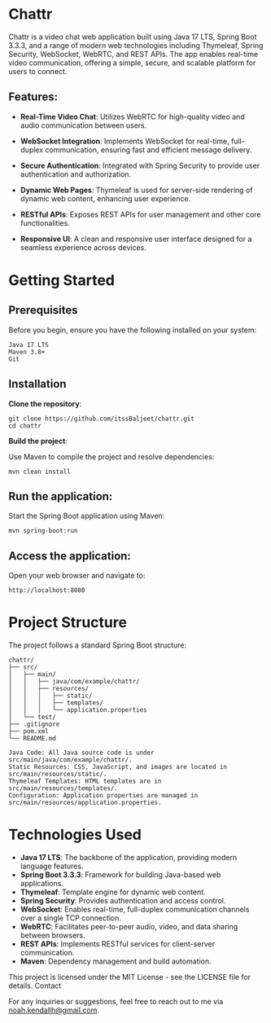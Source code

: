 # Chattr

Chattr is a video chat web application built using Java 17 LTS, Spring Boot 3.3.3, and a range of modern web technologies including Thymeleaf, Spring Security, WebSocket, WebRTC, and REST APIs. The app enables real-time video communication, offering a simple, secure, and scalable platform for users to connect.

## Features:

- **Real-Time Video Chat**: Utilizes WebRTC for high-quality video and audio communication between users.

- **WebSocket Integration**: Implements WebSocket for real-time, full-duplex communication, ensuring fast and efficient message delivery.

- **Secure Authentication**: Integrated with Spring Security to provide user authentication and authorization.

- **Dynamic Web Pages**: Thymeleaf is used for server-side rendering of dynamic web content, enhancing user experience.

- **RESTful APIs**: Exposes REST APIs for user management and other core functionalities.

- **Responsive UI**: A clean and responsive user interface designed for a seamless experience across devices.

# Getting Started
## Prerequisites

Before you begin, ensure you have the following installed on your system:

    Java 17 LTS
    Maven 3.8+
    Git

## Installation

**Clone the repository**:

    git clone https://github.com/itssBaljeet/chattr.git
    cd chattr

**Build the project**:

Use Maven to compile the project and resolve dependencies:

    mvn clean install

## Run the application:

Start the Spring Boot application using Maven:

    mvn spring-boot:run

## Access the application:

Open your web browser and navigate to:

    http://localhost:8080

# Project Structure

The project follows a standard Spring Boot structure:


    chattr/
    ├── src/
    │   ├── main/
    │   │   ├── java/com/example/chattr/
    │   │   ├── resources/
    │   │   │   ├── static/
    │   │   │   ├── templates/
    │   │   │   └── application.properties
    │   └── test/
    ├── .gitignore
    ├── pom.xml
    └── README.md

    Java Code: All Java source code is under src/main/java/com/example/chattr/.
    Static Resources: CSS, JavaScript, and images are located in src/main/resources/static/.
    Thymeleaf Templates: HTML templates are in src/main/resources/templates/.
    Configuration: Application properties are managed in src/main/resources/application.properties.

# Technologies Used

- **Java 17 LTS**: The backbone of the application, providing modern language features.
- **Spring Boot 3.3.3**: Framework for building Java-based web applications.
- **Thymeleaf**: Template engine for dynamic web content.
- **Spring Security**: Provides authentication and access control.
- **WebSocket**: Enables real-time, full-duplex communication channels over a single TCP connection.
- **WebRTC**: Facilitates peer-to-peer audio, video, and data sharing between browsers.
- **REST APIs**: Implements RESTful services for client-server communication.
- **Maven**: Dependency management and build automation.


This project is licensed under the MIT License - see the LICENSE file for details.
Contact

For any inquiries or suggestions, feel free to reach out to me via noah.kendallh@gmail.com.
